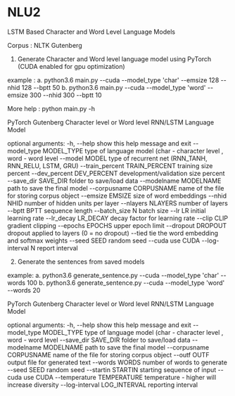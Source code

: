 # NLU2
LSTM Based Character and Word Level Language Models

Corpus : NLTK Gutenberg

1. Generate Character and Word level language model using PyTorch (CUDA enabled for gpu optimization)

example :
a. python3.6 main.py --cuda --model_type 'char' --emsize 128 --nhid 128 --bptt 50
b. python3.6 main.py --cuda --model_type 'word' --emsize 300 --nhid 300 --bptt 10

More help : python main.py -h

PyTorch Gutenberg Character level or Word level RNN/LSTM Language Model

optional arguments:
  -h, --help            show this help message and exit
  --model_type MODEL_TYPE
                        type of language model (char - character level , word
                        - word level
  --model MODEL         type of recurrent net (RNN_TANH, RNN_RELU, LSTM, GRU)
  --train_percent TRAIN_PERCENT
                        training size percent
  --dev_percent DEV_PERCENT
                        development/validation size percent
  --save_dir SAVE_DIR   folder to save/load data
  --modelname MODELNAME
                        path to save the final model
  --corpusname CORPUSNAME
                        name of the file for storing corpus object
  --emsize EMSIZE       size of word embeddings
  --nhid NHID           number of hidden units per layer
  --nlayers NLAYERS     number of layers
  --bptt BPTT           sequence length
  --batch_size N        batch size
  --lr LR               initial learning rate
  --lr_decay LR_DECAY   decay factor for learning rate
  --clip CLIP           gradient clipping
  --epochs EPOCHS       upper epoch limit
  --dropout DROPOUT     dropout applied to layers (0 = no dropout)
  --tied                tie the word embedding and softmax weights
  --seed SEED           random seed
  --cuda                use CUDA
  --log-interval N      report interval


2. Generate the sentences from saved models

example: 
a. python3.6 generate_sentence.py --cuda --model_type 'char' --words 100
b. python3.6 generate_sentence.py --cuda --model_type 'word' --words 20

PyTorch Gutenberg Character level or Word level RNN/LSTM Language Model

optional arguments:
  -h, --help            show this help message and exit
  --model_type MODEL_TYPE
                        type of language model (char - character level , word
                        - word level
  --save_dir SAVE_DIR   folder to save/load data
  --modelname MODELNAME
                        path to save the final model
  --corpusname CORPUSNAME
                        name of the file for storing corpus object
  --outf OUTF           output file for generated text
  --words WORDS         number of words to generate
  --seed SEED           random seed
  --startin STARTIN     starting sequence of input
  --cuda                use CUDA
  --temperature TEMPERATURE
                        temperature - higher will increase diversity
  --log-interval LOG_INTERVAL
                        reporting interval
